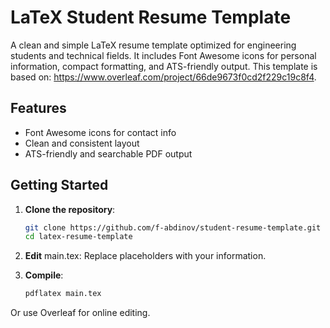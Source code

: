 # LaTeX Student Resume Template

A clean and simple LaTeX resume template optimized for engineering students and technical fields. It includes Font Awesome icons for personal information, compact formatting, and ATS-friendly output. 
This template is based on: https://www.overleaf.com/project/66de9673f0cd2f229c19c8f4.

## Features

- Font Awesome icons for contact info
- Clean and consistent layout
- ATS-friendly and searchable PDF output

## Getting Started

1. **Clone the repository**:
   ```bash
   git clone https://github.com/f-abdinov/student-resume-template.git
   cd latex-resume-template
   ```
2. **Edit** main.tex: Replace placeholders with your information.

3. **Compile**:

    ```bash
    pdflatex main.tex
    ```

Or use Overleaf for online editing.

